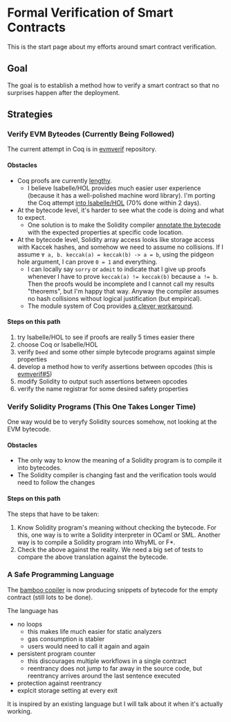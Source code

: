 # Formal Verification of Smart Contracts

This is the start page about my efforts around smart contract verification.

## Goal

The goal is to establish a method how to verify a smart contract so that
no surprises happen after the deployment.

## Strategies

### Verify EVM Byteodes (Currently Being Followed)

The current attempt in Coq is in [evmverif](https://github.com/pirapira/evmverif/) repository.

#### Obstacles

* Coq proofs are currently [lengthy](https://github.com/pirapira/evmverif/blob/master/coq/example/managed_account_with_accumulators.v#L405).
    - I believe Isabelle/HOL provides much easier user experience (because it has a well-polished machine word library).  I'm porting the Coq attempt [into Isabelle/HOL](https://github.com/pirapira/eth-isabelle) (70% done within 2 days).
* At the bytecode level, it's harder to see what the code is doing and what to expect.
    - One solution is to make the Solidity compiler [annotate the bytecode](https://github.com/ethereum/solidity/issues/1178) with the expected properties at specific code location.
* At the bytecode level, Solidity array access looks like storage access with Kaccek hashes, and somehow we need to assume no collisions.  If I assume `∀ a, b. keccak(a) = keccak(b) -> a = b`, using the pidgeon hole argument, I can prove `0 = 1` and everything.
    - I can locally say `sorry` or `admit` to indicate that I give up proofs whenever I have to prove `keccak(a) != keccak(b)` because `a != b`.  Then the proofs would be incomplete and I cannot call my results "theorems", but I'm happy that way.  Anyway the compiler assumes no hash collisions without logical justification (but empirical).
	- The module system of Coq provides [a clever workaround](https://github.com/bitemyapp/ledgertheory/blob/master/CryptoHashes.v).

#### Steps on this path

1. try Isabelle/HOL to see if proofs are really 5 times easier there
2. choose Coq or Isabelle/HOL
3. verify `Deed` and some other simple bytecode programs against simple properties
4. develop a method how to verify assertions between opcodes (this is [evmverif#5](https://github.com/pirapira/evmverif/issues/5))
5. modify Solidity to output such assertions between opcodes
6. verify the name registrar for some desired safety properties


### Verify Solidity Programs (This One Takes Longer Time)

One way would be to veryfy Solidity sources somehow,
not looking at the EVM bytecode.

#### Obstacles

* The only way to know the meaning of a Solidity program is to compile it into bytecodes.
* The Solidity compiler is changing fast and the verification tools would need to follow the changes

#### Steps on this path

The steps that have to be taken:

1. Know Solidity program's meaning without checking the bytecode.  For this, one way is to write a Solidity interpreter in OCaml or SML.  Another way is to compile a Solidity program into WhyML or F*.
2. Check the above against the reality.  We need a big set of tests to compare the above translation against the bytecode.


### A Safe Programming Language

The [bamboo copiler](https://github.com/pirapira/bamboo) is now producing snippets of bytecode for the empty contract (still lots to be done).

The language has
* no loops
    - this makes life much easier for static analyzers
    - gas consumption is stabler
    - users would need to call it again and again
* persistent program counter
    - this discourages multiple workflows in a single contract
    - reentrancy does not jump to far away in the source code, but reentrancy arrives around the last sentence executed
* protection against reentrancy
* explcit storage setting at every exit

It is inspired by an existing language but I will talk about it when it's actually working.
